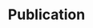 ---
title: Publication
type: landing
sections:
  - block: markdown
    id: publication
    content:
      title: My academic workd
      subtitle: 
      text: Everything still in progress, staytune for the next update!
    design:
      columns: '1'
---